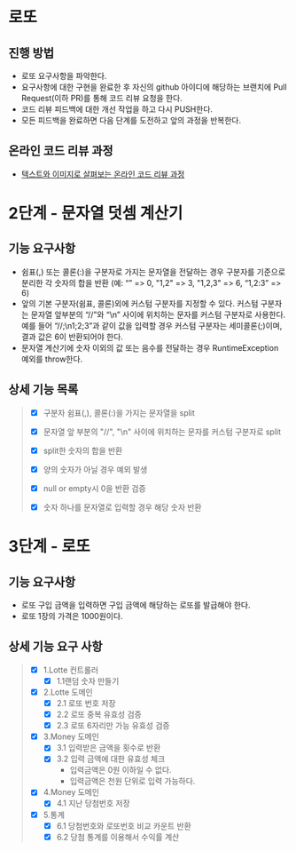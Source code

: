 # 로또
## 진행 방법
* 로또 요구사항을 파악한다.
* 요구사항에 대한 구현을 완료한 후 자신의 github 아이디에 해당하는 브랜치에 Pull Request(이하 PR)를 통해 코드 리뷰 요청을 한다.
* 코드 리뷰 피드백에 대한 개선 작업을 하고 다시 PUSH한다.
* 모든 피드백을 완료하면 다음 단계를 도전하고 앞의 과정을 반복한다.

## 온라인 코드 리뷰 과정
* [텍스트와 이미지로 살펴보는 온라인 코드 리뷰 과정](https://github.com/next-step/nextstep-docs/tree/master/codereview)


# 2단계 - 문자열 덧셈 계산기
## 기능 요구사항
- 쉼표(,) 또는 콜론(:)을 구분자로 가지는 문자열을 전달하는 경우 구분자를 기준으로 분리한 각 숫자의 합을 반환 (예: “” => 0, "1,2" => 3, "1,2,3" => 6, “1,2:3” => 6)
- 앞의 기본 구분자(쉼표, 콜론)외에 커스텀 구분자를 지정할 수 있다. 커스텀 구분자는 문자열 앞부분의 “//”와 “\n” 사이에 위치하는 문자를 커스텀 구분자로 사용한다. 예를 들어 “//;\n1;2;3”과 같이 값을 입력할 경우 커스텀 구분자는 세미콜론(;)이며, 결과 값은 6이 반환되어야 한다.
- 문자열 계산기에 숫자 이외의 값 또는 음수를 전달하는 경우 RuntimeException 예외를 throw한다.

## 상세 기능 목록
> - [x] 구분자 쉼표(,), 콜론(:)을 가지는 문자열을 split
> - [x] 문자열 앞 부분의 "//", "\n" 사이에 위치하는 문자를 커스텀 구분자로 split 
> - [x] split한 숫자의 합을 반환
> - [x] 양의 숫자가 아닐 경우 예외 발생
> - [x] null or empty시 0을 반환 검증
> - [x] 숫자 하나를 문자열로 입력할 경우 해당 숫자 반환
> 
> 

# 3단계 - 로또

## 기능 요구사항
- 로또 구입 금액을 입력하면 구입 금액에 해당하는 로또를 발급해야 한다.
- 로또 1장의 가격은 1000원이다.


## 상세 기능 요구 사항
> - [x] 1.Lotte 컨트롤러
>   - [x] 1.1랜덤 숫자 만들기
> - [x] 2.Lotte 도메인
>   - [x] 2.1 로또 번호 저장
>   - [x] 2.2 로또 중복 유효성 검증
>   - [X] 2.3 로또 6자리만 가능 유효성 검증
> - [x] 3.Money 도메인
>   - [x] 3.1 입력받은 금액을 횟수로 반환
>   - [x] 3.2 입력 금액에 대한 유효성 체크
>       - 입력금액은 0원 이하일 수 없다.
>       - 입력금액은 천원 단위로 입력 가능하다.
> - [x] 4.Money 도메인
>   -  [x] 4.1 지난 당첨번호 저장
> - [x] 5.통계
>   -  [x] 6.1 당첨번호와 로또번호 비교 카운트 반환
>   -  [x] 6.2 당첨 통계를 이용해서 수익률 계산
>   